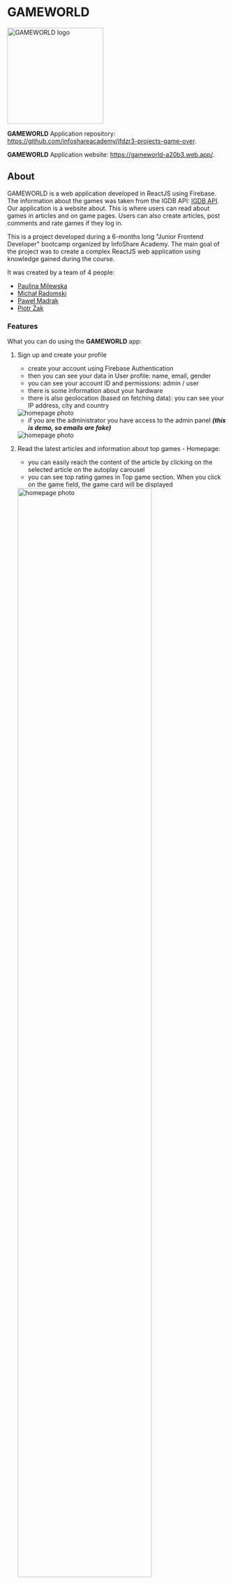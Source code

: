 # GAMEWORLD

<img width="220px" text-align="right" alt="GAMEWORLD logo" src="./src/images/GW-logo.png" />

**GAMEWORLD** Application repository: <https://github.com/infoshareacademy/jfdzr3-projects-game-over>.

**GAMEWORLD** Application website: <https://gameworld-a20b3.web.app/>.

## About

GAMEWORLD is a web application developed in ReactJS using Firebase. The information about the games was taken from the IGDB
API: [IGDB API](https://api-docs.igdb.com/#about). Our application is a website about. This is where users can read about
games in articles and on game pages. Users can also create articles, post comments and rate games if they log in.

This is a project developed during a 6-months long "Junior Frontend Developer" bootcamp organized by InfoShare Academy. The
main goal of the project was to create a complex ReactJS web application using knowledge gained during the course.

It was created by a team of 4 people:

- [Paulina Milewska](https://github.com/PaulinaMilewska)
- [Michał Radomski](https://github.com/Michal-Radomski)
- [Paweł Madrak](https://github.com/pawel-madrak)
- [Piotr Żak](https://github.com/piotrekzak-source)

### Features

What you can do using the **GAMEWORLD** app:

1. Sign up and create your profile

   - create your account using Firebase Authentication
   - then you can see your data in User profile: name, email, gender
   - you can see your account ID and permissions: admin / user
   - there is some information about your hardware
   - there is also geolocation (based on fetching data): you can see your IP address, city and country

   <img alt="homepage photo" src="./src/imagesREADME/UsersProfile.png">

   - if you are the administrator you have access to the admin panel **_(this is demo, so emails are fake)_**

   <img alt="homepage photo" src="./src/imagesREADME/AdministratorPanel.png">

2. Read the latest articles and information about top games - Homepage:

   - you can easily reach the content of the article by clicking on the selected article on the autoplay carousel
   - you can see top rating games in Top game section. When you click on the game field, the game card will be displayed

   <img alt="homepage photo" src="./src/imagesREADME/homepage.JPG" width="80%">

3. Sort and filter games in Game catalog:

   - when you click on link "Game catalog" in menu you can see list of all games in our catalog
   - you can sort games by rating, release date and follows count
   - you can find your favorite games by filtering them by platform and genre. You can also only view games that contain
     video.
   - all filters and sort work together. When you click on the game field, the game card will be displayed.

   <img alt="game catalog photo" src="./src/imagesREADME/game-catalog.JPG" width="80%">

4. Read about the game on the game page:

   - you can check game information such as: created date, first release date, genres, platforms, game engine and IGDB
     statistics: rating, number of ratings and number of follows
   - you can read description and storyline
   - you can see game screenshots. After clicking on the thumbnail you can see a big image
   - you can watch video abut game (YouTube embed)

   <div display="flex">
   <img alt="game page1 photo" src="./src/imagesREADME/game-page1.JPG" width="80%">
   <img alt="game page2 photo" src="./src/imagesREADME/game-page1.JPG" width="80%">
   </div>

5. See the photo gallery:

   - when you click on link "Gallery" in menu you can see list of the games screenshots
   - after clicking on the thumbnail you can see a big image

   <div display="flex">
   <img alt="gallery photo" src="./src/imagesREADME/gallery.JPG" width="80%">
   <img alt="gallery modal photo" src="./src/imagesREADME/gallery-modal.JPG" width="80%">
   </div>

6. Search games and articles:

   - when you write the phrase in search bar in menu and click Enter tab you can find games and articles include search
     phrase
   - results are divided into two sections: games and articles
   - when you click in selected game or article you can read more on the game page or article page

   <img alt="search page photo" src="./src/imagesREADME/search-page.JPG" width="80%">

7. Create posts and react on other users' posts

   - you can create posts that will be visible to all users
     <img alt="search page photo" src="./src/imagesREADME/create-article.JPG" width="80%">
   - then you can go to Your Posts section to see all posts created by you and delete the ones you no longer want to be on
     the main page <img alt="search page photo" src="./src/imagesREADME/articles.JPG" width="80%">
   - you can comment and rate with stars on posts created by other users

   <div display="flex">
   <img alt="gallery photo" src="./src/imagesREADME/article_1.JPG" width="80%">
   <img alt="gallery modal photo" src="./src/imagesREADME/article_2.JPG" width="80%">
   </div>

8. Create footer,subpages and contact form:
   - Creation of the project footer with buttons from the material UI leading to subpages
   - Creation of a subpage with information about the project creators
   - Creation of a subpage with contact form for users. The form sends data to firebase database, then messages are presented
     on the subpage messages
   - Creation of messages subpage <img alt="contact form" src="./src/imagesREADME/Contact form.JPG" width="80%">
     <img alt="Footer" src="./src/imagesREADME/Footer.JPG" width="80%">
     <img alt="AboutUs" src="./src/imagesREADME/AboutUs.JPG" width="80%">

### Environment, backend & deployment

GAMEWORLD web application was written in ReactJS. We developed it using React Hooks: useState for app state management,
useEffect for fetching data and other.

Backend features were implemented using Firebase. We used Firestore Database to store data: users and their data, posts with
comments and likes. Authentication allowed us to create sing up & log in system.

GAMEWORLD has been deployed via Firebase Hosting: <a href="https://gameworld-a20b3.web.app/" target="_blank">**link to the app page**</a>.

### Notes, ToDo List & Issues

1. 3d-react-carousal will be replaced with a different library.

### Built With

- [React](https://reactjs.org/) - building user interfaces,
- [React Router](https://reactrouter.com/) - declarative routing for React,
- [React Icons](https://react-icons.github.io/react-icons) - to include popular icons in a React project,
- [React Query](https://react-query.tanstack.com/) - fetching, caching for React,
- [React Swipeable Views](https://react-swipeable-views.com/) - component for swipeable views in React,
- [React Hook Form](https://react-hook-form.com/) - forms for React,
- [Material-UI](https://material-ui.com/) - most elements of the UI,
- [Styled Components](https://styled-components.com/) - component for styling the application,
- [Firebase JavaScript SDK](https://firebase.google.com/docs/reference/js) - SDK of Firestore,
- [Leaflet](https://leafletjs.com/) - rendering a map.

### Feedback

If you have any comments on this project feel free to leave them in issues or contact us via GitHub.

### Thanks

We wanted to thank our trainers <a href="https://github.com/cytrowski">@cytrowski</a> and
<a href="https://github.com/jan-hanc-iShare">@jan-hanc-iShare</a> from
<a href="https://github.com/infoshareacademy">infoShare Academy</a> for all the help and support they gave us during this
project.

### License

[MIT](https://choosealicense.com/licenses/mit/)
